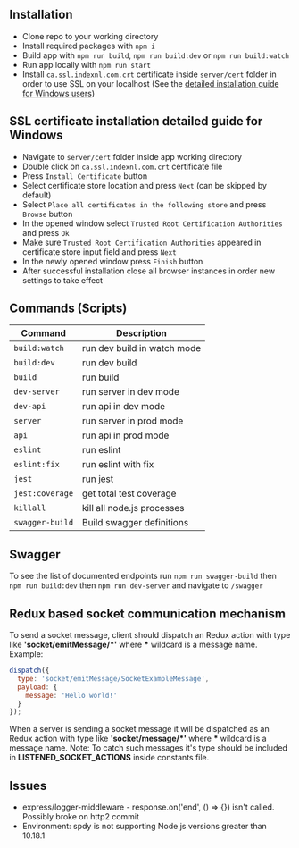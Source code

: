 ## Installation
- Clone repo to your working directory
- Install required packages with `npm i`
- Build app with `npm run build`, `npm run build:dev` or `npm run build:watch`
- Run app locally with `npm run start`
- Install `ca.ssl.indexnl.com.crt` certificate inside `server/cert` folder in order to use SSL on your localhost (See the [detailed installation guide for Windows users](#ssl-certificate-installation-detailed-guide-for-windows))

## SSL certificate installation detailed guide for Windows
- Navigate to `server/cert` folder inside app working directory
- Double click on `ca.ssl.indexnl.com.crt` certificate file
- Press `Install Certificate` button
- Select certificate store location and press `Next` (can be skipped by default)
- Select `Place all certificates in the following store` and press `Browse` button
- In the opened window select `Trusted Root Certification Authorities` and press `Ok`
- Make sure `Trusted Root Certification Authorities` appeared in certificate store input field and press `Next`
- In the newly opened window press `Finish` button
- After successful installation close all browser instances in order new settings to take effect 

## Commands (Scripts)
| Command | Description |
| --- | --- |
| `build:watch` | run dev build in watch mode |
| `build:dev` | run dev build |
| `build` | run build |
| `dev-server` | run server in dev mode |
| `dev-api` | run api in dev mode |
| `server` | run server in prod mode |
| `api` | run api in prod mode |
| `eslint` | run eslint |
| `eslint:fix` | run eslint with fix |
| `jest` | run jest |
| `jest:coverage` | get total test coverage |
| `killall` | kill all node.js processes |
| `swagger-build` | Build swagger definitions |

## Swagger
To see the list of documented endpoints run `npm run swagger-build` then `npm run build:dev` then `npm run dev-server` and navigate to `/swagger`

## Redux based socket communication mechanism
To send a socket message, client should dispatch an Redux action with type like **'socket/emitMessage/*'** where **\*** wildcard is a message name. Example:
```javascript
dispatch({
  type: 'socket/emitMessage/SocketExampleMessage',
  payload: {
    message: 'Hello world!'
  }
});
```

When a server is sending a socket message it will be dispatched as an Redux action with type like **'socket/message/*'** where **\*** wildcard is a message name. Note: To catch such messages it's type should be included in **LISTENED_SOCKET_ACTIONS** inside constants file.

## Issues
- express/logger-middleware - response.on('end', () => {}) isn't called. Possibly broke on http2 commit
- Environment: spdy is not supporting Node.js versions greater than 10.18.1
